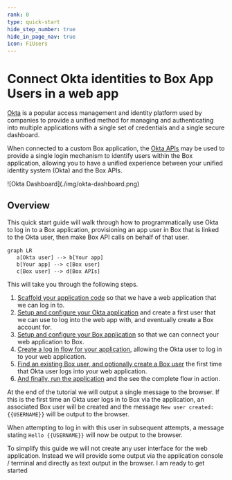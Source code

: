 ```yaml
---
rank: 0
type: quick-start
hide_step_number: true
hide_in_page_nav: true
icon: FiUsers
---
```


# Connect Okta identities to Box App Users in a web app

[Okta][okta] is a popular access management and identity platform used by
companies to provide a unified method for managing and authenticating into
multiple applications with a single set of credentials and a single secure
dashboard. 

When connected to a custom Box application, the [Okta APIs][okta-dev] may be
used to provide a single login mechanism to identify users within the Box
application, allowing you to have a unified experience between your unified
identity system (Okta) and the Box APIs. 

<ImageFrame noborder center shadow>
  ![Okta Dashboard](./img/okta-dashboard.png)
</ImageFrame>

## Overview 

This quick start guide will walk through how to programmatically use Okta to
log in to a Box application, provisioning an app user in Box that is linked to
the Okta user, then make Box API calls on behalf of that user. 

```mermaid;height=100px,width=500px
graph LR
   a[Okta user] --> b[Your app]
   b[Your app] --> c[Box user]
   c[Box user] --> d[Box APIs]
```

This will take you through the following steps.

1. [Scaffold your application code][step1] so that
   we have a web application that we can log in to.
1. [Setup and configure your Okta application][step2] and create
   a first user that we can use to log into the web app with, and eventually
   create a Box account for.
1. [Setup and configure your Box application][step3] so that we 
   can connect your web application to Box.
1. [Create a log in flow for your application][step4],
   allowing the Okta user to log in to your web application.
1. [Find an existing Box user, and optionally create a Box user][step5] the
   first time that Okta user logs into your web application.
1. [And finally, run the application][step6] and the see
   the complete flow in action.

At the end of the tutorial we will output a single message to the browser. If
this is the first time an Okta user logs in to Box via the application, an
associated Box user will be created and the message
`New user created: {{USERNAME}}` will be output to the browser.

When attempting to log in with this user in subsequent attempts, a message
stating `Hello {{USERNAME}}` will now be output to the browser.

<Message warning>
  To simplify this guide we will not create any user interface for the web
  application. Instead we will provide some output via the application console /
  terminal and directly as text output in the browser.
</Message>

<Next>
  I am ready to get started
</Next>

[okta]: https://www.okta.com/
[okta-dev]: https://developer.okta.com/
[step1]: g://sso-identities-and-app-users/connect-okta-to-app-users/scaffold-application-code/
[step2]: g://sso-identities-and-app-users/connect-okta-to-app-users/configure-okta/
[step3]: g://sso-identities-and-app-users/connect-okta-to-app-users/configure-box/
[step4]: g://sso-identities-and-app-users/connect-okta-to-app-users/logging-into-app/
[step5]: g://sso-identities-and-app-users/connect-okta-to-app-users/find-or-create-box-users/
[step6]: g://sso-identities-and-app-users/connect-okta-to-app-users/run-the-app/
